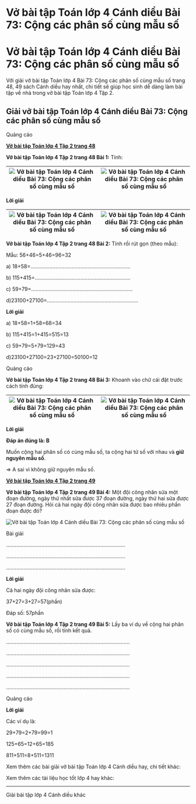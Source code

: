 # Vở bài tập Toán lớp 4 Cánh diều Bài 73: Cộng các phân số cùng mẫu số

# Vở bài tập Toán lớp 4 Cánh diều Bài 73: Cộng các phân số cùng mẫu số

Với giải vở bài tập Toán lớp 4 Bài 73: Cộng các phân số cùng mẫu số trang 48, 49 sách Cánh diều hay nhất, chi tiết sẽ giúp học sinh dễ dàng làm bài tập về nhà trong vở bài tập Toán lớp 4 Tập 2.

## Giải vở bài tập Toán lớp 4 Cánh diều Bài 73: Cộng các phân số cùng mẫu số

Quảng cáo

[**Vở bài tập Toán lớp 4 Tập 2 trang 48**](https://vietjack.com/vbt-toan-4-cd/vbt-toan-lop-4-tap-2-trang-48-canh-dieu.jsp)

**Vở bài tập Toán lớp 4 Tập 2 trang 48 Bài 1:** Tính:

![Vở bài tập Toán lớp 4 Cánh diều Bài 73: Cộng các phân số cùng mẫu số](https://vietjack.com/vbt-toan-4-cd/images/bai-73-cong-cac-phan-so-cung-mau-so-203310.PNG) | ![Vở bài tập Toán lớp 4 Cánh diều Bài 73: Cộng các phân số cùng mẫu số](https://vietjack.com/vbt-toan-4-cd/images/bai-73-cong-cac-phan-so-cung-mau-so-203311.PNG)  
---|---  
  
**Lời giải**

![Vở bài tập Toán lớp 4 Cánh diều Bài 73: Cộng các phân số cùng mẫu số](https://vietjack.com/vbt-toan-4-cd/images/bai-73-cong-cac-phan-so-cung-mau-so-203312.PNG) | ![Vở bài tập Toán lớp 4 Cánh diều Bài 73: Cộng các phân số cùng mẫu số](https://vietjack.com/vbt-toan-4-cd/images/bai-73-cong-cac-phan-so-cung-mau-so-203313.PNG)  
---|---  
  
**Vở bài tập Toán lớp 4 Tập 2 trang 48 Bài 2:** Tính rồi rút gọn (theo mẫu):

Mẫu: 56+46=5+46=96=32

a) 18+58=....................................................................

b) 115+415=.................................................................

c) 59+79=.....................................................................

d)23100+27100=..............................................................

**Lời giải**

a) 18+58=1+58=68=34

b) 115+415=1+415=515=13

c) 59+79=5+79=129=43

d)23100+27100=23+27100=50100=12

Quảng cáo

**Vở bài tập Toán lớp 4 Tập 2 trang 48 Bài 3:** Khoanh vào chữ cái đặt trước cách tính đúng:

![Vở bài tập Toán lớp 4 Cánh diều Bài 73: Cộng các phân số cùng mẫu số](https://vietjack.com/vbt-toan-4-cd/images/bai-73-cong-cac-phan-so-cung-mau-so-203314.PNG) | ![Vở bài tập Toán lớp 4 Cánh diều Bài 73: Cộng các phân số cùng mẫu số](https://vietjack.com/vbt-toan-4-cd/images/bai-73-cong-cac-phan-so-cung-mau-so-203315.PNG)  
---|---  
  
**Lời giải**

**Đáp án đúng là: B**

Muốn cộng hai phân số có cùng mẫu số, ta cộng hai tử số với nhau và **giữ nguyên mẫu số**. 

=> A sai vì không giữ nguyên mẫu số.

[**Vở bài tập Toán lớp 4 Tập 2 trang 49**](https://vietjack.com/vbt-toan-4-cd/vbt-toan-lop-4-tap-2-trang-49-canh-dieu.jsp)

**Vở bài tập Toán lớp 4 Tập 2 trang 49 Bài 4:** Một đội công nhân sửa một đoạn đường, ngày thứ nhất sửa được 37 đoạn đường, ngày thứ hai sửa được 27 đoạn đường. Hỏi cả hai ngày đội công nhân sửa được bao nhiêu phần đoạn được đó?

![Vở bài tập Toán lớp 4 Cánh diều Bài 73: Cộng các phân số cùng mẫu số](https://vietjack.com/vbt-toan-4-cd/images/bai-73-cong-cac-phan-so-cung-mau-so-203316.PNG)

Bài giải

.................................................................................

.................................................................................

.................................................................................

**Lời giải**

Cả hai ngày đội công nhân sửa được:

37+27=3+27=57(phần)

Đáp số: 57phần

**Vở bài tập Toán lớp 4 Tập 2 trang 49 Bài 5:** Lấy ba ví dụ về cộng hai phân số có cùng mẫu số, rồi tính kết quả.

....................................................................................

....................................................................................

....................................................................................

....................................................................................

....................................................................................

Quảng cáo

**Lời giải**

Các ví dụ là:

29+79=2+79=99=1

125+65=12+65=185

811+511=8+511=1311

Xem thêm các bài giải vở bài tập Toán lớp 4 Cánh diều hay, chi tiết khác:

Xem thêm các tài liệu học tốt lớp 4 hay khác:

* * *

Giải bài tập lớp 4 Cánh diều khác
